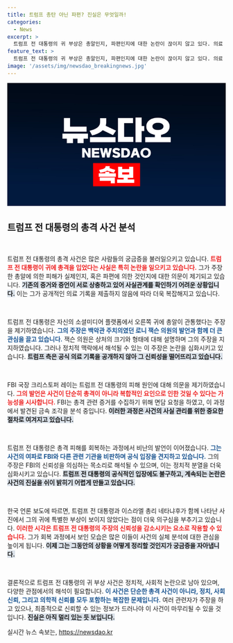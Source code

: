 ```yaml
---
title: 트럼프 총탄 아닌 파편? 진실은 무엇일까!
categories:
  - News
excerpt: >
  트럼프 전 대통령의 귀 부상은 총알인지, 파편인지에 대한 논란이 끊이지 않고 있다. 의료 기록 미공개 속 FBI가 수사 중인 상황, 그의 재반박과 잭슨 의원의 주장도 겹쳐지며 진실은 안개 속에 가려졌다. 클릭으로 계속되는 긴장의 서사 속으로 들어가 보세요!
feature_text: >
  트럼프 전 대통령의 귀 부상은 총알인지, 파편인지에 대한 논란이 끊이지 않고 있다. 의료 기록 미공개 속 FBI가 수사 중인 상황, 그의 재반박과 잭슨 의원의 주장도 겹쳐지며 진실은 안개 속에 가려졌다. 클릭으로 계속되는 긴장의 서사 속으로 들어가 보세요!
image: '/assets/img/newsdao_breakingnews.jpg'
---
```


<p><img src="/assets/img/newsdao_breakingnews.jpg" alt="ranknews 속보" /></p>

<h2 data-ke-size="size26">트럼프 전 대통령의 총격 사건 분석</h2>

<p data-ke-size="size16">&nbsp;</p>

<p>트럼프 전 대통령의 총격 사건은 많은 사람들의 궁금증을 불러일으키고 있습니다. <b><span style="color: #ee2323;">트럼프 전 대통령이 귀에 총격을 입었다는 사실은 특히 논란을 일으키고 있습니다.</span></b> 그가 주장한 총알에 의한 피해가 실제인지, 혹은 파편에 의한 것인지에 대한 의문이 제기되고 있습니다. <b><span style="background-color: #21538527;">기존의 증거와 증언이 서로 상충하고 있어 사실관계를 확인하기 어려운 상황입니다.</span></b> 이는 그가 공개적인 의료 기록을 제출하지 않음에 따라 더욱 복잡해지고 있습니다.</p>

<p data-ke-size="size16">&nbsp;</p>

<p>트럼프 전 대통령은 자신의 소셜미디어 플랫폼에서 오른쪽 귀에 총알이 관통했다는 주장을 제기하였습니다. <b><span style="color: #1a5490;">그의 주장은 백악관 주치의였던 로니 잭슨 의원의 발언과 함께 더 큰 관심을 끌고 있습니다.</span></b> 잭슨 의원은 상처의 크기와 형태에 대해 설명하며 그의 주장을 지지하였습니다. 그러나 정치적 맥락에서 해석될 수 있는 이 주장은 논란을 심화시키고 있습니다. <b><span style="background-color: #21538527;">트럼프 측은 공식 의료 기록을 공개하지 않아 그 신뢰성을 떨어뜨리고 있습니다.</span></b></p>

<p data-ke-size="size16">&nbsp;</p>

<p>FBI 국장 크리스토퍼 레이는 트럼프 전 대통령의 피해 원인에 대해 의문을 제기하였습니다. <b><span style="color: #ee2323;">그의 발언은 사건이 단순히 총격이 아니라 복합적인 요인으로 인한 것일 수 있다는 가능성을 시사합니다.</span></b> FBI는 총격 관련 증거를 수집하기 위해 면담 요청을 하였고, 이 과정에서 발견된 금속 조각을 분석 중입니다. <b><span style="background-color: #21538527;">이러한 과정은 사건의 사실 관리를 위한 중요한 절차로 여겨지고 있습니다.</span></b></p>

<p data-ke-size="size16">&nbsp;</p>

<p>트럼프 전 대통령은 총격 피해를 회복하는 과정에서 비난의 발언이 이어졌습니다. <b><span style="color: #1a5490;">그는 사건의 여파로 FBI와 다른 관련 기관을 비판하며 공식 입장을 견지하고 있습니다.</span></b> 그의 주장은 FBI의 신뢰성을 의심하는 목소리로 해석될 수 있으며, 이는 정치적 분열을 더욱 심화시키고 있습니다. <b><span style="background-color: #21538527;">트럼프 전 대통령의 공식적인 입장에도 불구하고, 계속되는 논란은 사건의 진실을 쉬이 밝히기 어렵게 만들고 있습니다.</span></b></p>

<p data-ke-size="size16">&nbsp;</p>

<p>한국 언론 보도에 따르면, 트럼프 전 대통령과 이스라엘 총리 네타냐후가 함께 나타난 사진에서 그의 귀에 특별한 부상이 보이지 않았다는 점이 더욱 의구심을 부추기고 있습니다. <b><span style="color: #ee2323;">이러한 시각은 트럼프 전 대통령의 주장의 신뢰성을 감소시키는 요소로 작용할 수 있습니다.</span></b> 그가 회복 과정에서 보인 모습은 많은 이들이 사건의 실체 분석에 대한 관심을 높이게 됩니다. <b><span style="background-color: #21538527;">이제 그는 그동안의 상황을 어떻게 정리할 것인지가 궁금증을 자아냅니다.</span></b></p>

<p data-ke-size="size16">&nbsp;</p>

<p>결론적으로 트럼프 전 대통령의 귀 부상 사건은 정치적, 사회적 논란으로 남아 있으며, 다양한 관점에서의 해석이 필요합니다. <b><span style="color: #1a5490;">이 사건은 단순한 총격 사건이 아니라, 정치, 사회 신뢰, 그리고 의학적 신뢰를 모두 포함하는 복잡한 문제입니다.</span></b> 여러 관련자가 주장을 하고 있으나, 최종적으로 신뢰할 수 있는 정보가 드러나야 이 사건이 마무리될 수 있을 것입니다. <b><span style="background-color: #21538527;">진실은 아직 멀리 있는 듯 보입니다.</span></b></p>
실시간 뉴스 속보는, <a href="https://newsdao.kr" rel="dofollow">https://newsdao.kr</a>



